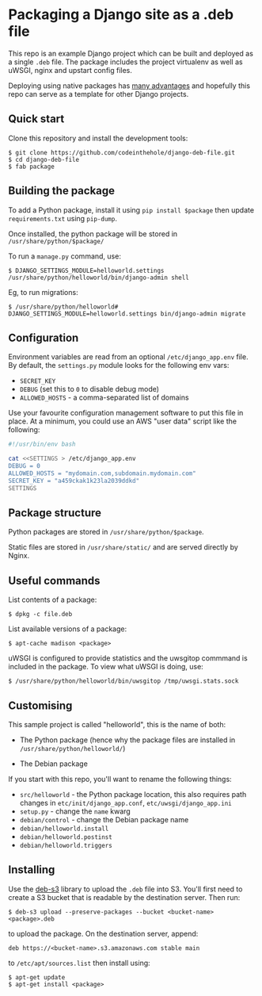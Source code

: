 # Packaging a Django site as a .deb file 

This repo is an example Django project which can be built and deployed as a
single `.deb` file. The package includes the project virtualenv as well as
uWSGI, nginx and upstart config files. 

Deploying using native packages has [many advantages](https://hynek.me/articles/python-app-deployment-with-native-packages/) 
and hopefully this repo can serve as a template for other Django projects.

## Quick start

Clone this repository and install the development tools:

    $ git clone https://github.com/codeinthehole/django-deb-file.git
    $ cd django-deb-file
    $ fab package

## Building the package

To add a Python package, install it using `pip install $package` then update
`requirements.txt` using `pip-dump`.

Once installed, the python package will be stored in `/usr/share/python/$package/`

To run a `manage.py` command, use:

    $ DJANGO_SETTINGS_MODULE=helloworld.settings /usr/share/python/helloworld/bin/django-admin shell

Eg, to run migrations:

    $ /usr/share/python/helloworld# DJANGO_SETTINGS_MODULE=helloworld.settings bin/django-admin migrate

## Configuration

Environment variables are read from an optional `/etc/django_app.env` file. By
default, the `settings.py` module looks for the following env vars:

* `SECRET_KEY`
* `DEBUG` (set this to `0` to disable debug mode)
* `ALLOWED_HOSTS` - a comma-separated list of domains

Use your favourite configuration management software to put this file in place.
At a minimum, you could use an AWS "user data" script like the following:

```bash
#!/usr/bin/env bash

cat <<SETTINGS > /etc/django_app.env
DEBUG = 0
ALLOWED_HOSTS = "mydomain.com,subdomain.mydomain.com"
SECRET_KEY = "a459ckak1k23la2039ddkd"
SETTINGS
```

## Package structure

Python packages are stored in `/usr/share/python/$package`. 

Static files are stored in `/usr/share/static/` and are served directly by
Nginx.

## Useful commands

List contents of a package:

    $ dpkg -c file.deb

List available versions of a package:

    $ apt-cache madison <package>

uWSGI is configured to provide statistics and the uwsgitop commmand is included
in the package. To view what uWSGI is doing, use:

    $ /usr/share/python/helloworld/bin/uwsgitop /tmp/uwsgi.stats.sock

## Customising

This sample project is called "helloworld", this is the name of both:

- The Python package (hence why the package files are installed in
  `/usr/share/python/helloworld/`)

- The Debian package 

If you start with this repo, you'll want to rename the following things:

- `src/helloworld` - the Python package location, this also requires path
  changes in `etc/init/django_app.conf`, `etc/uwsgi/django_app.ini`
- `setup.py` - change the `name` kwarg
- `debian/control` - change the Debian package name
- `debian/helloworld.install`
- `debian/helloworld.postinst`
- `debian/helloworld.triggers`

## Installing 

Use the [deb-s3](http://invalidlogic.com/2013/02/26/managing-apt-repos-on-s3/)
library to upload the `.deb` file into S3. You'll first need to create a S3
bucket that is readable by the destination server. Then run:
    
    $ deb-s3 upload --preserve-packages --bucket <bucket-name> <package>.deb

to upload the package. On the destination server, append:

    deb https://<bucket-name>.s3.amazonaws.com stable main

to `/etc/apt/sources.list` then install using:

    $ apt-get update
    $ apt-get install <package>
